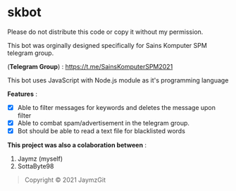 # skbot
Please do not distribute this code or copy it without my permission.

This bot was orginally designed specifically for Sains Komputer SPM telegram group.

(**Telegram Group**) : https://t.me/SainsKomputerSPM2021


This bot uses JavaScript with Node.js module as it's programming language

**Features** :
- [x] Able to filter messages for keywords and deletes the message upon filter 
- [x] Able to combat spam/advertisement in the telegram group.
- [x] Bot should be able to read a text file for blacklisted words

**This project was also a colaboration between** :
1. Jaymz (myself)
2. SottaByte98

> Copyright © 2021 JaymzGit
